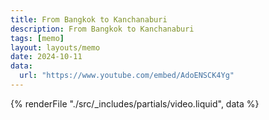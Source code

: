 ```yaml
---
title: From Bangkok to Kanchanaburi
description: From Bangkok to Kanchanaburi
tags: [memo]
layout: layouts/memo
date: 2024-10-11
data:
  url: "https://www.youtube.com/embed/AdoENSCK4Yg"
---
```


{% renderFile "./src/_includes/partials/video.liquid", data %}
